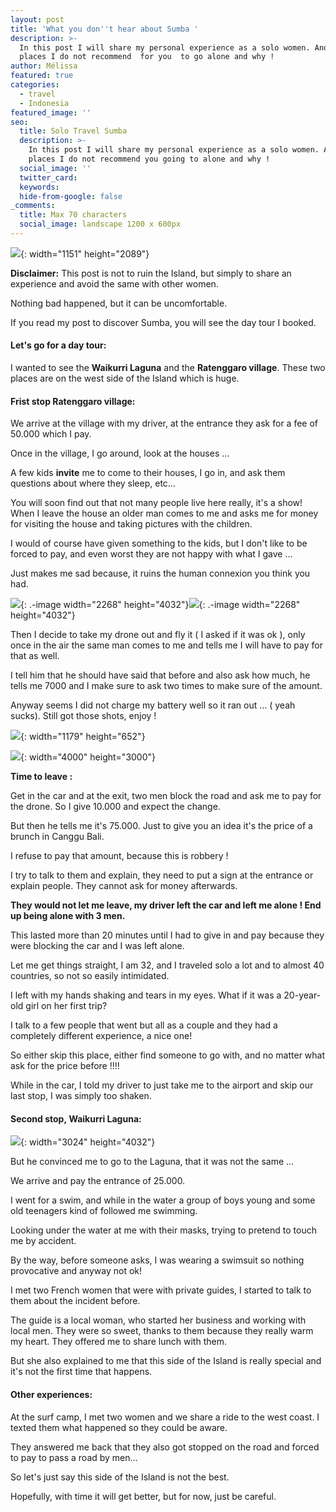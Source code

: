 ```yaml
---
layout: post
title: 'What you don''t hear about Sumba '
description: >-
  In this post I will share my personal experience as a solo women. And the
  places I do not recommend  for you  to go alone and why !
author: Mélissa
featured: true
categories:
  - travel
  - Indonesia
featured_image: ''
seo:
  title: Solo Travel Sumba
  description: >-
    In this post I will share my personal experience as a solo women. And the
    places I do not recommend you going to alone and why !
  social_image: ''
  twitter_card:
  keywords:
  hide-from-google: false
_comments:
  title: Max 70 characters
  social_image: landscape 1200 x 600px
---
```

![](/uploads/img-5ea9f9173c33-1-1.jpeg){: width="1151" height="2089"}

**Disclaimer:**&nbsp;This post is not to ruin the Island, but simply to share an experience and avoid the same with other women.&nbsp;

Nothing bad happened, but it can be uncomfortable.&nbsp;

If you read my post to discover Sumba, you will see the day tour I booked.&nbsp;

#### Let's go for a day tour:

I wanted to see the&nbsp;**Waikurri Laguna**&nbsp;and the&nbsp;**Ratenggaro village**. These two places are on the west side of the Island which is huge.&nbsp;

#### Frist stop&nbsp;**Ratenggaro village:**

We arrive at the village with my driver, at the entrance they ask for a fee of 50.000 which I pay.

Once in the village, I go around, look at the houses …

A few kids&nbsp;**invite**&nbsp;me to come to their houses, I go in, and ask them questions about where they sleep, etc…&nbsp;

You will soon find out that not many people live here really, it's a show! When I leave the house an older man comes to me and asks me for money for visiting the house and taking pictures with the children.&nbsp;

I would of course have given something to the kids, but I don't like to be forced to pay, and even worst they are not happy with what I gave …&nbsp;

Just makes me sad because, it ruins the human connexion you think you had.

![](/uploads/dji-20230416-104329-344.jpg){: .-image width="2268" height="4032"}![](/uploads/dji-20230416-104114-809.jpg){: .-image width="2268" height="4032"}

Then I decide to take my drone out and fly it ( I asked if it was ok ), only once in the air the same man comes to me and tells me I will have to pay for that as well.&nbsp;

I tell him that he should have said that before and also ask how much, he tells me 7000 and I make sure to ask two times to make sure of the amount.&nbsp;

Anyway seems I did not charge my battery well so it ran out … ( yeah sucks). Still got those shots, enjoy !

![](/uploads/img-4892-1.jpg){: width="1179" height="652"}

![](/uploads/dji-0020.jpg){: width="4000" height="3000"}

**Time to leave :**

Get in the car and at the exit, two men block the road and ask me to pay for the drone. So I give 10.000 and expect the change.&nbsp;

But then he tells me it's 75.000. Just to give you an idea it's the price of a brunch in Canggu Bali.&nbsp;

I refuse to pay that amount, because this is robbery !

I try to talk to them and explain, they need to put a sign at the entrance or explain people. They cannot ask for money afterwards.

**They would not let me leave, my driver left the car and left me alone ! End up being alone with 3 men.&nbsp;**

This lasted more than 20 minutes until I had to give in and pay because they were blocking the car and I was left alone.&nbsp;

Let me get things straight, I am 32, and I traveled solo a lot and to almost 40 countries, so not so easily intimidated.&nbsp;

I left with my hands shaking and tears in my eyes. What if it was a 20-year-old girl on her first trip?&nbsp;

I talk to a few people that went but all as a couple and they had a completely different experience, a nice one!&nbsp;

So either skip this place, either find someone to go with, and no matter what ask for the price before !!!!&nbsp;

While in the car, I told my driver to just take me to the airport and skip our last stop, I was simply too shaken.&nbsp;

#### Second stop,&nbsp;**Waikurri Laguna:**

![](/uploads/img-0939-1.jpg){: width="3024" height="4032"}

But he convinced me to go to the Laguna, that it was not the same …&nbsp;

We arrive and pay the entrance of 25.000.&nbsp;

I went for a swim, and while in the water a group of boys young and some old teenagers kind of followed me swimming.&nbsp;

Looking under the water at me with their masks, trying to pretend to touch me by accident.&nbsp;

By the way, before someone asks, I was wearing a swimsuit so nothing provocative and anyway not ok!&nbsp;&nbsp;

I met two French women that were with private guides, I started to talk to them about the incident before.&nbsp;

The guide is a local woman, who started her business and working with local men. They were so sweet, thanks to them because they really warm my heart. They offered me to share lunch with them.&nbsp;

But she also explained to me that this side of the Island is really special and it's not the first time that happens.&nbsp;

#### Other experiences:&nbsp;

At the surf camp, I met two women and we share a ride to the west coast. I texted them what happened so they could be aware.&nbsp;

They answered me back that they also got stopped on the road and forced to pay to pass a road by men…&nbsp;

So let's just say this side of the Island is not the best.&nbsp;

Hopefully, with time it will get better, but for now, just be careful.&nbsp;